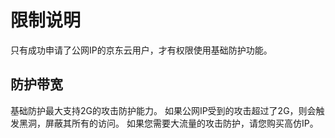 # 限制说明

只有成功申请了公网IP的京东云用户，才有权限使用基础防护功能。

## 防护带宽

基础防护最大支持2G的攻击防护能力。 如果公网IP受到的攻击超过了2G，则会触发黑洞，屏蔽其所有的访问。
如果您需要大流量的攻击防护，请您购买高仿IP。
